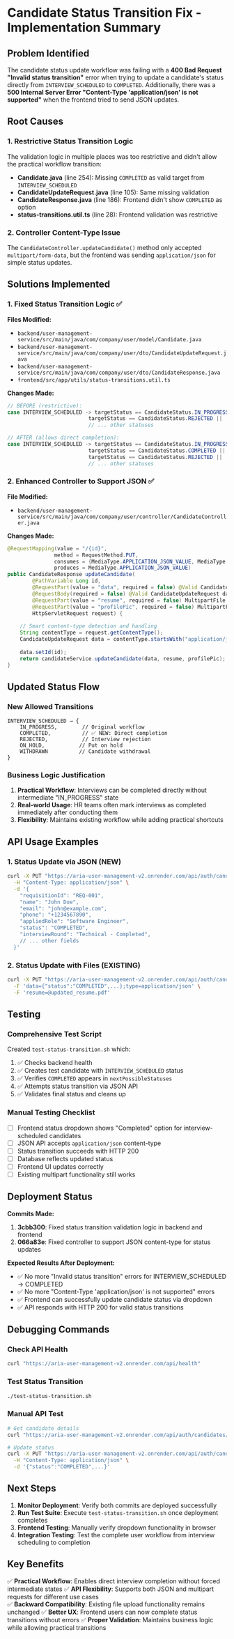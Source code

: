# Candidate Status Transition Fix - Implementation Summary

## Problem Identified
The candidate status update workflow was failing with a **400 Bad Request "Invalid status transition"** error when trying to update a candidate's status directly from `INTERVIEW_SCHEDULED` to `COMPLETED`. Additionally, there was a **500 Internal Server Error "Content-Type 'application/json' is not supported"** when the frontend tried to send JSON updates.

## Root Causes

### 1. Restrictive Status Transition Logic
The validation logic in multiple places was too restrictive and didn't allow the practical workflow transition:
- **Candidate.java** (line 254): Missing `COMPLETED` as valid target from `INTERVIEW_SCHEDULED`
- **CandidateUpdateRequest.java** (line 105): Same missing validation
- **CandidateResponse.java** (line 186): Frontend didn't show `COMPLETED` as option
- **status-transitions.util.ts** (line 28): Frontend validation was restrictive

### 2. Controller Content-Type Issue
The `CandidateController.updateCandidate()` method only accepted `multipart/form-data`, but the frontend was sending `application/json` for simple status updates.

## Solutions Implemented

### 1. Fixed Status Transition Logic ✅

**Files Modified:**
- `backend/user-management-service/src/main/java/com/company/user/model/Candidate.java`
- `backend/user-management-service/src/main/java/com/company/user/dto/CandidateUpdateRequest.java`
- `backend/user-management-service/src/main/java/com/company/user/dto/CandidateResponse.java`
- `frontend/src/app/utils/status-transitions.util.ts`

**Changes Made:**
```java
// BEFORE (restrictive):
case INTERVIEW_SCHEDULED -> targetStatus == CandidateStatus.IN_PROGRESS ||
                          targetStatus == CandidateStatus.REJECTED ||
                          // ... other statuses

// AFTER (allows direct completion):
case INTERVIEW_SCHEDULED -> targetStatus == CandidateStatus.IN_PROGRESS ||
                          targetStatus == CandidateStatus.COMPLETED ||  // ✅ ADDED
                          targetStatus == CandidateStatus.REJECTED ||
                          // ... other statuses
```

### 2. Enhanced Controller to Support JSON ✅

**File Modified:**
- `backend/user-management-service/src/main/java/com/company/user/controller/CandidateController.java`

**Changes Made:**
```java
@RequestMapping(value = "/{id}", 
               method = RequestMethod.PUT,
               consumes = {MediaType.APPLICATION_JSON_VALUE, MediaType.MULTIPART_FORM_DATA_VALUE},  // ✅ BOTH
               produces = MediaType.APPLICATION_JSON_VALUE)
public CandidateResponse updateCandidate(
        @PathVariable Long id,
        @RequestPart(value = "data", required = false) @Valid CandidateUpdateRequest dataFromPart,
        @RequestBody(required = false) @Valid CandidateUpdateRequest dataFromJson,  // ✅ JSON SUPPORT
        @RequestPart(value = "resume", required = false) MultipartFile resume,
        @RequestPart(value = "profilePic", required = false) MultipartFile profilePic,
        HttpServletRequest request) {
    
    // Smart content-type detection and handling
    String contentType = request.getContentType();
    CandidateUpdateRequest data = contentType.startsWith("application/json") ? dataFromJson : dataFromPart;
    
    data.setId(id);
    return candidateService.updateCandidate(data, resume, profilePic);
}
```

## Updated Status Flow

### New Allowed Transitions
```
INTERVIEW_SCHEDULED → {
    IN_PROGRESS,        // Original workflow
    COMPLETED,          // ✅ NEW: Direct completion
    REJECTED,           // Interview rejection
    ON_HOLD,           // Put on hold
    WITHDRAWN          // Candidate withdrawal
}
```

### Business Logic Justification
1. **Practical Workflow**: Interviews can be completed directly without intermediate "IN_PROGRESS" state
2. **Real-world Usage**: HR teams often mark interviews as completed immediately after conducting them
3. **Flexibility**: Maintains existing workflow while adding practical shortcuts

## API Usage Examples

### 1. Status Update via JSON (NEW)
```bash
curl -X PUT "https://aria-user-management-v2.onrender.com/api/auth/candidates/{id}" \
  -H "Content-Type: application/json" \
  -d '{
    "requisitionId": "REQ-001",
    "name": "John Doe", 
    "email": "john@example.com",
    "phone": "+1234567890",
    "appliedRole": "Software Engineer",
    "status": "COMPLETED",
    "interviewRound": "Technical - Completed",
    // ... other fields
  }'
```

### 2. Status Update with Files (EXISTING)
```bash
curl -X PUT "https://aria-user-management-v2.onrender.com/api/auth/candidates/{id}" \
  -F 'data={"status":"COMPLETED",...};type=application/json' \
  -F 'resume=@updated_resume.pdf'
```

## Testing

### Comprehensive Test Script
Created `test-status-transition.sh` which:
1. ✅ Checks backend health
2. ✅ Creates test candidate with `INTERVIEW_SCHEDULED` status
3. ✅ Verifies `COMPLETED` appears in `nextPossibleStatuses`
4. ✅ Attempts status transition via JSON API
5. ✅ Validates final status and cleans up

### Manual Testing Checklist
- [ ] Frontend status dropdown shows "Completed" option for interview-scheduled candidates
- [ ] JSON API accepts `application/json` content-type
- [ ] Status transition succeeds with HTTP 200
- [ ] Database reflects updated status
- [ ] Frontend UI updates correctly
- [ ] Existing multipart functionality still works

## Deployment Status

**Commits Made:**
1. **3cbb300**: Fixed status transition validation logic in backend and frontend
2. **066a83e**: Fixed controller to support JSON content-type for status updates

**Expected Results After Deployment:**
- ✅ No more "Invalid status transition" errors for INTERVIEW_SCHEDULED → COMPLETED
- ✅ No more "Content-Type 'application/json' is not supported" errors
- ✅ Frontend can successfully update candidate status via dropdown
- ✅ API responds with HTTP 200 for valid status transitions

## Debugging Commands

### Check API Health
```bash
curl "https://aria-user-management-v2.onrender.com/api/health"
```

### Test Status Transition
```bash
./test-status-transition.sh
```

### Manual API Test
```bash
# Get candidate details
curl "https://aria-user-management-v2.onrender.com/api/auth/candidates/9"

# Update status
curl -X PUT "https://aria-user-management-v2.onrender.com/api/auth/candidates/9" \
  -H "Content-Type: application/json" \
  -d '{"status":"COMPLETED",...}'
```

## Next Steps

1. **Monitor Deployment**: Verify both commits are deployed successfully
2. **Run Test Suite**: Execute `test-status-transition.sh` once deployment completes
3. **Frontend Testing**: Manually verify dropdown functionality in browser
4. **Integration Testing**: Test the complete user workflow from interview scheduling to completion

## Key Benefits

✅ **Practical Workflow**: Enables direct interview completion without forced intermediate states
✅ **API Flexibility**: Supports both JSON and multipart requests for different use cases  
✅ **Backward Compatibility**: Existing file upload functionality remains unchanged
✅ **Better UX**: Frontend users can now complete status transitions without errors
✅ **Proper Validation**: Maintains business logic while allowing practical transitions
